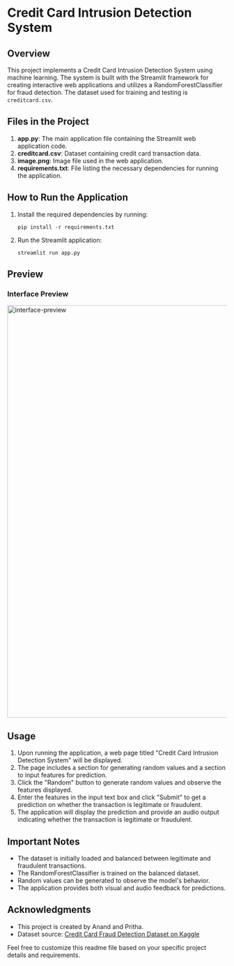 # Credit Card Intrusion Detection System

## Overview
This project implements a Credit Card Intrusion Detection System using machine learning. The system is built with the Streamlit framework for creating interactive web applications and utilizes a RandomForestClassifier for fraud detection. The dataset used for training and testing is `creditcard.csv`.

## Files in the Project
1. **app.py**: The main application file containing the Streamlit web application code.
2. **creditcard.csv**: Dataset containing credit card transaction data.
3. **image.png**: Image file used in the web application.
4. **requirements.txt**: File listing the necessary dependencies for running the application.

## How to Run the Application
1. Install the required dependencies by running:
    ```
    pip install -r requirements.txt
    ```
2. Run the Streamlit application:
    ```
    streamlit run app.py
    ```

## Preview
### Interface Preview
<img width="946" alt="interface-preview" src="https://github.com/PrithaRajaguru/Credit-Card-Intrusion-Detection/assets/150375518/e7524e28-4424-4fb8-94c0-0a104e7592ab">

## Usage
1. Upon running the application, a web page titled "Credit Card Intrusion Detection System" will be displayed.
2. The page includes a section for generating random values and a section to input features for prediction.
3. Click the "Random" button to generate random values and observe the features displayed.
4. Enter the features in the input text box and click "Submit" to get a prediction on whether the transaction is legitimate or fraudulent.
5. The application will display the prediction and provide an audio output indicating whether the transaction is legitimate or fraudulent.

## Important Notes
- The dataset is initially loaded and balanced between legitimate and fraudulent transactions.
- The RandomForestClassifier is trained on the balanced dataset.
- Random values can be generated to observe the model's behavior.
- The application provides both visual and audio feedback for predictions.

## Acknowledgments
- This project is created by Anand and Pritha.
- Dataset source: [Credit Card Fraud Detection Dataset on Kaggle](https://www.kaggle.com/datasets/mlg-ulb/creditcardfraud)

Feel free to customize this readme file based on your specific project details and requirements.
